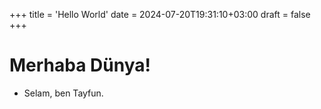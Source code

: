 +++
title = 'Hello World'
date = 2024-07-20T19:31:10+03:00
draft = false
+++

# Merhaba Dünya!

- Selam, ben Tayfun.